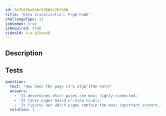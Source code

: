```yaml
---
id: 5e7b9f6a0b6c005b0e76f096
title: 'Data Visualization: Page Rank'
challengeType: 11
isHidden: true
isRequired: true
videoId: 6-w_qIUwaxU
---
```


## Description
<section id='description'>

</section>

## Tests
<section id='tests'>

```yml
question:
  text: 'How does the page rank algorithm work?'
  answers:
    - 'It determines which pages are most highly connected.'
    - 'It ranks pages based on view counts.'
    - 'It figures out which pages contain the most important content.'
  solution: 1
```

</section>
